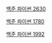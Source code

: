 [백준 파이썬 2630](https://hon6036.github.io/%EB%B6%84%ED%95%A0%20%EC%A0%95%EB%B3%B5/2630/)

[백준 파이썬 1780](https://hon6036.github.io/%EB%B6%84%ED%95%A0%20%EC%A0%95%EB%B3%B5/1780/)

[백준 파이썬 1992](https://hon6036.github.io/%EB%B6%84%ED%95%A0%20%EC%A0%95%EB%B3%B5/1992/)

